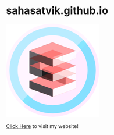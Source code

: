 # sahasatvik.github.io

![Satvik Saha](images/cube.png)

[Click Here](https://sahasatvik.github.io) to visit my website!
